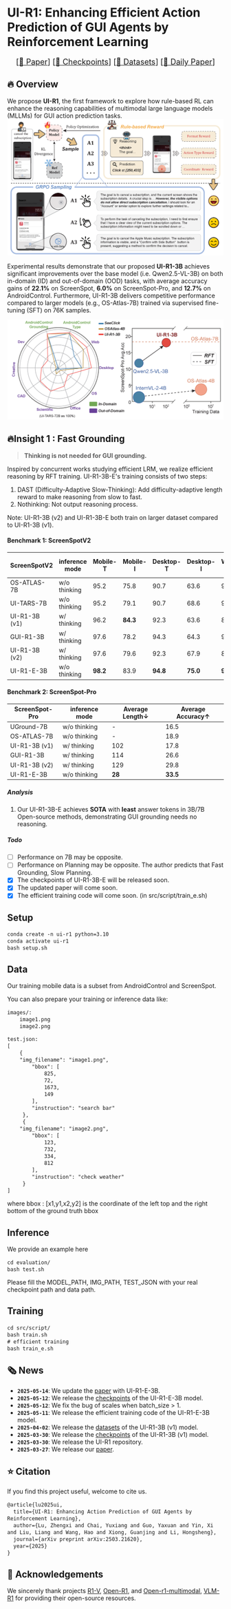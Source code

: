 # UI-R1: Enhancing **Efficient** Action Prediction of GUI Agents by Reinforcement Learning

<font size=4><div align='center' > [[📖 Paper](https://arxiv.org/abs/2503.21620)] [[🤗 Checkpoints](https://huggingface.co/LZXzju/Qwen2.5-VL-3B-UI-R1)] [[🤗 Datasets](https://huggingface.co/datasets/LZXzju/UI-R1-3B-Train)] [[🤗 Daily Paper](https://huggingface.co/papers/2503.21620)]</div></font>

## 🔥 Overview

We propose **UI-R1**, the first framework to explore how rule-based RL can enhance the reasoning capabilities of multimodal large language models (MLLMs) for GUI action prediction tasks.
<a href="">
  <img src="assets/method.png" alt="Logo" >
</a>


Experimental results demonstrate that our proposed **UI-R1-3B** achieves significant improvements over the base model (i.e. Qwen2.5-VL-3B) on both in-domain (ID) and out-of-domain (OOD) tasks, with average accuracy gains of **22.1%** on ScreenSpot, **6.0%** on ScreenSpot-Pro, and **12.7%** on AndroidControl. Furthermore, UI-R1-3B delivers competitive performance compared to larger models (e.g., OS-Atlas-7B) trained via supervised fine-tuning (SFT) on 76K samples.

<a href="">
  <img src="assets/radar.png" alt="Logo" >
</a>

## 🔥Insight 1 : Fast Grounding

> **Thinking is not needed for GUI grounding.**

Inspired by concurrent works studying efficient LRM, we realize efficient reasoning by RFT training. UI-R1-3B-E's training consists of two steps:

1. DAST (Difficulty-Adaptive Slow-Thinking): Add difficulty-adaptive length reward to make reasoning from slow to fast.
2. Nothinking: Not output reasoning process.

Note: UI-R1-3B (v2) and UI-R1-3B-E both train on larger dataset compared to UI-R1-3B (v1).

#### Benchmark 1: ScreenSpotV2

| ScreenSpotV2  | inference mode | Mobile-T | Mobile-I | Desktop-T | Desktop-I | Web-T    | Web-I    | Avg↑ / Len↓        |
| ------------- | -------------- | -------- | -------- | --------- | --------- | -------- | -------- | ----------------- |
| OS-ATLAS-7B   | w/o thinking   | 95.2     | 75.8     | 90.7      | 63.6      | 90.6     | 77.3     | 84.1 /            |
| UI-TARS-7B    | w/o thinking   | 95.2     | 79.1     | 90.7      | 68.6      | 90.6     | 78.3     | 84.7 /            |
| UI-R1-3B (v1) | w/ thinking    | 96.2     | **84.3** | 92.3      | 63.6      | 89.2     | 75.4     | 85.4 / 67         |
| GUI-R1-3B     | w/ thinking    | 97.6     | 78.2     | 94.3      | 64.3      | 91.0     | 72.4     | 85.0 / 80         |
| UI-R1-3B (v2) | w/ thinking    | 97.6     | 79.6     | 92.3      | 67.9      | 88.9     | 77.8     | 85.8 / 60         |
| UI-R1-E-3B    | w/o thinking   | **98.2** | 83.9     | **94.8**  | **75.0**  | **93.2** | **83.7** | **89.5** / **28** |

#### Benchmark 2: ScreenSpot-Pro

| ScreenSpot-Pro | inference mode | Average Length↓ | Average Accuracy↑ |
| -------------- | -------------- | --------------- | ---------------- |
| UGround-7B     | w/o thinking   | -               | 16.5             |
| OS-ATLAS-7B    | w/o thinking   | -               | 18.9             |
| UI-R1-3B (v1)  | w/ thinking    | 102             | 17.8             |
| GUI-R1-3B      | w/ thinking    | 114             | 26.6             |
| UI-R1-3B (v2)  | w/ thinking    | 129             | 29.8             |
| UI-R1-E-3B     | w/o thinking   | **28**          | **33.5**         |

##### Analysis

1. Our UI-R1-3B-E achieves **SOTA** with **least** answer tokens in 3B/7B Open-source methods, demonstrating GUI grounding needs no reasoning.

##### Todo

- [ ] Performance on 7B may be opposite.
- [ ] Performance on Planning may be opposite. The author predicts that Fast Grounding, Slow Planning.
- [X] The checkpoints of UI-R1-3B-E will be released soon.
- [X] The updated paper will come soon.
- [X] The efficient training code will come soon. (in src/script/train_e.sh)
## Setup

```shell
conda create -n ui-r1 python=3.10
conda activate ui-r1
bash setup.sh
```

## Data

Our training mobile data is a subset from AndroidControl and ScreenSpot.

You can also prepare your training or inference data like:

```
images/:
	image1.png
	image2.png
```

```
test.json:
[
	{
	"img_filename": "image1.png",
        "bbox": [
            825,
            72,
            1673,
            149
        ],
        "instruction": "search bar"
     },
     {
	"img_filename": "image2.png",
        "bbox": [
            123,
            732,
            334,
            812
        ],
        "instruction": "check weather"
     }
]
```

where bbox : [x1,y1,x2,y2] is the coordinate of the left top and the right bottom of the ground truth bbox

## Inference

We provide an example here

```shell
cd evaluation/
bash test.sh
```

Please fill the MODEL_PATH, IMG_PATH, TEST_JSON with your real checkpoint path and data path.
## Training

```shell
cd src/script/
bash train.sh
# efficient training
bash train_e.sh
```




## 🗞️ News
- **`2025-05-14`**: We update the [paper](https://arxiv.org/abs/2503.21620) with UI-R1-E-3B.
- **`2025-05-12`**: We release the [checkpoints](https://huggingface.co/LZXzju/Qwen2.5-VL-3B-UI-R1-E) of the UI-R1-E-3B model.
- **`2025-05-12`**: We fix the bug of scales when batch_size > 1.
- **`2025-05-11`**: We release the efficient training code of the UI-R1-E-3B model.
- **`2025-04-02`**: We release the [datasets](https://huggingface.co/datasets/LZXzju/UI-R1-3B-Train) of the UI-R1-3B (v1) model.
- **`2025-03-30`**: We release the [checkpoints](https://huggingface.co/LZXzju/Qwen2.5-VL-3B-UI-R1) of the UI-R1-3B (v1) model.
- **`2025-03-30`**: We release the UI-R1 repository.
- **`2025-03-27`**: We release our [paper](https://arxiv.org/abs/2503.21620).





## ⭐️ Citation

If you find this project useful, welcome to cite us.

```bit
@article{lu2025ui,
  title={UI-R1: Enhancing Action Prediction of GUI Agents by Reinforcement Learning},
  author={Lu, Zhengxi and Chai, Yuxiang and Guo, Yaxuan and Yin, Xi and Liu, Liang and Wang, Hao and Xiong, Guanjing and Li, Hongsheng},
  journal={arXiv preprint arXiv:2503.21620},
  year={2025}
}
```



## 🤝 Acknowledgements

We sincerely thank projects [R1-V](https://github.com/Deep-Agent/R1-V), [Open-R1](https://github.com/huggingface/open-r1), and [Open-r1-multimodal](https://github.com/EvolvingLMMs-Lab/open-r1-multimodal), [VLM-R1](https://github.com/om-ai-lab/VLM-R1) for providing their open-source resources.
